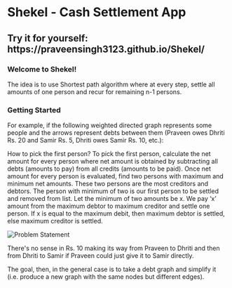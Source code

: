 # Shekel - Cash Settlement App

<h2> Try it for yourself: https://praveensingh3123.github.io/Shekel/ </h2>

<h3> Welcome to Shekel! </h3>

The idea is to use Shortest path algorithm where at every step, settle all amounts of one person and recur for remaining n-1 persons.  

  
<h3> Getting Started </h3>
  
For example, if the following weighted directed graph represents some people and the arrows represent debts between them (Praveen owes Dhriti Rs. 20 and Samir Rs. 5, Dhriti owes Samir Rs. 10, etc.):

How to pick the first person? To pick the first person, calculate the net amount for every person where net amount is obtained by subtracting all debts (amounts to pay) from all credits (amounts to be paid). Once net amount for every person is evaluated, find two persons with maximum and minimum net amounts. These two persons are the most creditors and debtors. The person with minimum of two is our first person to be settled and removed from list. Let the minimum of two amounts be x. We pay ‘x’ amount from the maximum debtor to maximum creditor and settle one person. If x is equal to the maximum debit, then maximum debtor is settled, else maximum creditor is settled.

![Problem Statement](https://raw.githubusercontent.com/praveensingh3123/Shekel/main/Graph.jpg)

There's no sense in Rs. 10 making its way from Praveen to Dhriti and then from Dhriti to Samir if Praveen could just give it to Samir directly.

The goal, then, in the general case is to take a debt graph and simplify it (i.e. produce a new graph with the same nodes but different edges).

